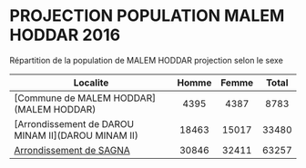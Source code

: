# PROJECTION POPULATION MALEM HODDAR 2016
	
Répartition de la population de MALEM HODDAR projection selon le sexe
	
| Localite  | Homme | Femme | Total |
| --------- |:-----:|:-----:|:-----:|
| [Commune de MALEM HODDAR](MALEM HODDAR) | 4395 | 4387 | 8783 |
| [Arrondissement de DAROU MINAM II](DAROU MINAM II) | 18463 | 15017 | 33480 |
| [Arrondissement de SAGNA](SAGNA) | 30846 | 32411 | 63257 |
